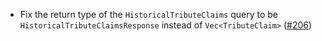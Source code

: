 - Fix the return type of the `HistoricalTributeClaims` query to be `HistoricalTributeClaimsResponse` instead of `Vec<TributeClaim>`
  ([\#206](https://github.com/informalsystems/hydro/pull/206))
